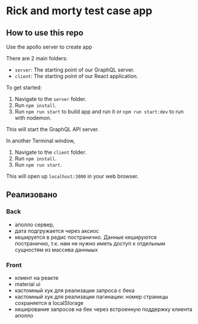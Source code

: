 # Rick and morty test case app

## How to use this repo

Use the apollo server to create app

There are 2 main folders:

- `server`: The starting point of our GraphQL server.
- `client`: The starting point of our React application.

To get started:

1. Navigate to the `server` folder.
1. Run `npm install`.
1. Run `npm run start` to build app and run it or `npm run start:dev` to run with nodemon.

This will start the GraphQL API server.

In another Terminal window,

1. Navigate to the `client` folder.
1. Run `npm install`.
1. Run `npm run start`.

This will open up `localhost:3000` in your web browser.

## Реализовано

### Back
- аполло сервер, 
- дата подгружается через аксиос 
- кешируется в редис постранично. Данные кешируются постранично, т.к. нам не нужно иметь доступ к отдельным сущностям из массива данныых

### Front
- клиент на реакте
- material ui
- кастомный хук для реализации запроса с бека
- кастомный хук для реализации пагинации: номер страницы сохраняется в localStorage
- кеширование запросов на бек через встроенную поддержку клиента аполло
